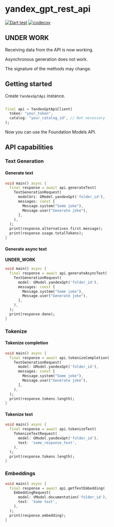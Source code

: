 # yandex_gpt_rest_api

[![Dart test](https://github.com/vladcto/yandex-gpt-rest-api/actions/workflows/test_with_coverage.yaml/badge.svg)](https://github.com/vladcto/yandex-gpt-rest-api/actions/workflows/test_with_coverage.yaml)
[![codecov](https://codecov.io/gh/vladcto/yandex-gpt-rest-api/graph/badge.svg?token=747T4E5KE6)](https://codecov.io/gh/vladcto/yandex-gpt-rest-api)

## **UNDER WORK**

Receiving data from the API is now working.

Asynchronous generation does not work.

The signature of the methods may change.

## Getting started

Create `YandexGptApi` instance.

```dart

final api = YandexGptApiClient(
  token: "your_token",
  catalog: "your_catalog_id", // Not necessary
);
```

Now you can use the Foundation Models API.

## API capabilities

### Text Generation

#### Generate text

```dart
void main() async {
  final response = await api.generateText(
    TextGenerationRequest(
      modelUri: GModel.yandexGpt('folder_id'),
      messages: const [
        Message.system("Some joke"),
        Message.user("Generate joke"),
      ],
    ),
  );
  print(response.alternatives.first.message);
  print(response.usage.totalTokens);
}
```

#### Generate async text

**UNDER_WORK**

```dart
void main() async {
  final response = await api.generateAsyncText(
    TextGenerationRequest(
      model: GModel.yandexGpt('folder_id'),
      messages: const [
        Message.system("Some joke"),
        Message.user("Generate joke"),
      ],
    ),
  );
  print(response.done);
}
```

### Tokenize

#### Tokenize completion

```dart
void main() async {
  final response = await api.tokenizeCompletion(
    TextGenerationRequest(
      model: GModel.yandexGpt('folder_id'),
      messages: const [
        Message.system("Some joke"),
        Message.user("Generate joke"),
      ],
    ),
  );
  print(response.tokens.length);
}
```

#### Tokenize text

```dart
void main() async {
  final response = await api.tokenizeText(
    TokenizeTextRequest(
      model: GModel.yandexGpt('folder_id'),
      text: 'some_response_text',
    ),
  );
  print(response.tokens.length);
}
```

### Embeddings

```dart
void main() async {
  final response = await api.getTextEmbedding(
    EmbeddingRequest(
      model: VModel.documentation('folder_id'),
      text: 'Some text',
    ),
  );
  print(response.embedding);
}
```